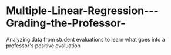 # Multiple-Linear-Regression---Grading-the-Professor-
Analyzing data from student evaluations to learn what goes into a professor's positive evaluation
